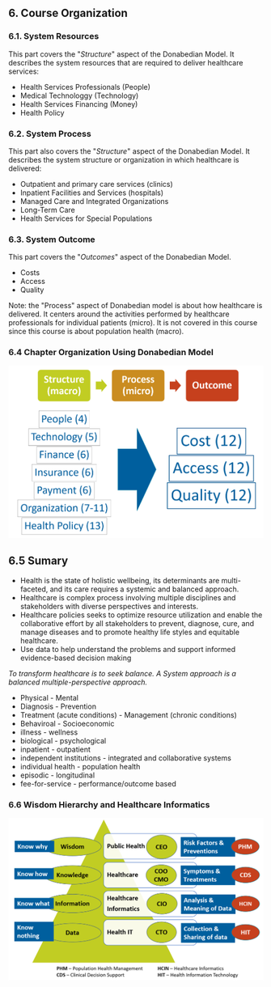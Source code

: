 
## 6. Course Organization

### 6.1. System Resources 

This part covers the "*Structure*" aspect of the Donabedian Model. It describes the system resources that are required to deliver healthcare services:

- Health Services Professionals (People)
- Medical Technologgy (Technology)
- Health Services Financing (Money)
- Health Policy

### 6.2. System Process

This part also covers the "*Structure*" aspect of the Donabedian Model. It describes the system structure or organization in which healthcare is delivered:
- Outpatient and primary care services (clinics)
- Inpatient Facilities and Services (hospitals)
- Managed Care and Integrated Organizations
- Long-Term Care
- Health Services for Special Populations

### 6.3. System Outcome

This part covers the "*Outcomes*" aspect of the Donabedian Model. 
- Costs
- Access
- Quality

Note: the "Process" aspect of Donabedian model is about how healthcare is delivered. 
It centers around the activities performed by healthcare professionals for individual patients (micro). 
It is not covered in this course since this course is about population health (macro).

### 6.4 Chapter Organization Using Donabedian Model
![](images/healthcare-Shi-Singh.PNG)

## 6.5 Sumary
- Health is the state of holistic wellbeing, its determinants are multi-faceted, and its care requires a systemic and balanced approach.
- Healthcare is complex process involving multiple disciplines and stakeholders with diverse perspectives and interests.
- Healthcare policies seeks to optimize resource utilization and enable the collaborative effort by all stakeholders to prevent, diagnose, cure, and manage diseases and to promote healthy life styles and equitable healthcare. 
- Use data to help understand the problems and support informed evidence-based decision making

*To transform healthcare is to seek balance. A System approach is a balanced multiple-perspective approach.*
- Physical - Mental
- Diagnosis - Prevention
- Treatment (acute conditions) - Management (chronic conditions)
- Behaviroal - Socioeconomic
- illness - wellness
- biological - psychological
- inpatient - outpatient
- independent institutions - integrated and collaborative systems
- individual health - population health
- episodic - longitudinal
- fee-for-service - performance/outcome based

### 6.6 Wisdom Hierarchy and Healthcare Informatics 
![](images/healthcare-informatics.png)
